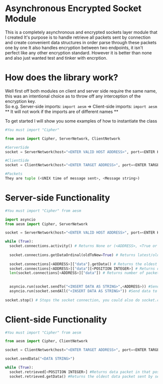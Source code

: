# Asynchronous Encrypted Socket Module

This is a completely asynchronous and encrypted sockets layer module that I created
It's purpose is to handle retrieve all packets sent by connection and create convenient data structures in order parse through these packets one by one
It also handles encryption between two endpoints, it isn't perfect like any other encryption standard. However it is better than none and also just wanted test and tinker with encrption.

# How does the library work?

Well first off both modules on client and server side require the same name, this was an intentional choice as to throw off any interception of the encryption key.
<br>
So e.g.
Server-side imports: `import aesm` => Client-side imports: `import aesm`
<br>
** It will not work if the imports are of different names **
<br>

To get started I will show you some examples of how to instantiate the class
```py
#You must import "Cipher"

from aesm import Cipher, ServerNetwork, ClientNetwork

#ServerSide
socket = ServerNetwork(host="<ENTER VALID HOST ADDRESS>", port=<ENTER HOST PORT>)

#ClientSide
socket = ClientNetwork(host="<ENTER TARGET ADDRESS>", port=<ENTER TARGET PORT>)

#Packets
They are tuple (<UNIX time of message sent>, <Message string>)
```

# Server-side Functionality

```py
#You must import "Cipher" from aesm

import asyncio
from aesm import Cipher, ServerNetwork

socket = ServerNetwork(host="<ENTER VALID HOST ADDRESS>", port=<ENTER HOST PORT>)

while (True):
  socket.connections.activity() # Returns None or (<ADDRESS>, <True or False, which indicates whether the connection accepted or not respectively>, <UNIX TIME OF ACTIVITY>)
  
  socket.connections.getDataOrdinal(oldToNew=True) # Returns latest/oldest packet in the stack of connections
  
  socket.connections[<ADDRESS>]["data"].getData() # Returns the oldest data packet sent by client
  socket.connections[<ADDRESS>]["data"][<POSITION INTEGER>] # Returns data packet in that position
  len(socket.connections[<ADDRESS>]["data"]) # Returns number of packets in queue
  
  
  asyncio.run(socket.sendTo("<INSERT DATA AS STRING>",<ADDRESS>)) #Sends data to a specific connection
  asyncio.run(socket.sendAll("<INSERT DATA AS STRING>")) #Send data to all connections
  
socket.stop() # Stops the socket connection, you could also do socket.close() but it may lead to unclosed threads and connections(not reliable)
```

# Client-side Functionality

```py
#You must import "Cipher" from aesm

from aesm import Cipher, ClientNetwork

socket = ClientNetwork(host="<ENTER TARGET ADDRESS>", port=<ENTER TARGET PORT>)

socket.sendData("<DATA STRING>")

while (True):
  socket.retrieved[<POSITION INTEGER>] #Returns data packet in that position
  socket.retrieved.getData() #Returns the oldest data packet sent by server

```
